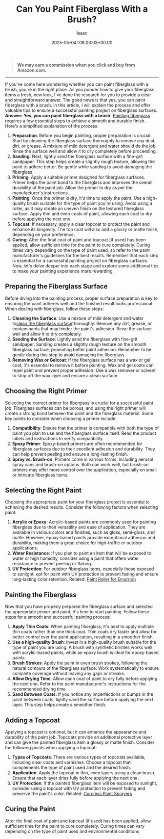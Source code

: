 ﻿---
author: Isaac
layout: post
title: Can You Paint Fiberglass With a Brush?
date: '2025-05-04T08:03:03+00:00'
categories:
- Uncategorized
tags: []
slug: /can-you-paint-fiberglass-with-a-brush/
lastmod: 2025-05-07T12:21:26+03:00
---
> **We may earn a commission when you click and buy from Amazon.com.**
>

---
If you've come here wondering whether you can paint fiberglass with a brush, you're in the right place. As you ponder how to give your fiberglass items a fresh, new look, I've done the research for you to provide a clear and straightforward answer.
The good news is that yes, you can paint fiberglass with a brush. In this article, I will explain the process and offer valuable tips to ensure a successful painting project on fiberglass surfaces.
**Answer: Yes, you can paint fiberglass with a brush.**
[Painting fiberglass](https://pestpolicy.com/how-to-paint-a-fiberglass-boat/)
requires a few essential steps to achieve a smooth and durable finish. Here's a simplified explanation of the process:
1. **Preparation**: Before you begin painting, proper preparation is crucial. Start by cleaning the fiberglass surface thoroughly to remove any dust, dirt, or grease. A mixture of mild detergent and water should do the job. Rinse the surface well and allow it to dry completely before proceeding.
2. **Sanding**: Next, lightly sand the fiberglass surface with a fine-grit sandpaper. This step helps create a slightly rough texture, allowing the paint to adhere better. Be gentle while sanding to avoid damaging the fiberglass.
3. **Priming**: Apply a suitable primer designed for fiberglass surfaces. Primer helps the paint bond to the fiberglass and improves the overall durability of the paint job. Allow the primer to dry as per the manufacturer's instructions.
4. **Painting**: Once the primer is dry, it's time to apply the paint. Use a high-quality brush suitable for the type of paint you're using. Avoid using a roller, as it may create an uneven finish on the textured fiberglass surface. Apply thin and even coats of paint, allowing each coat to dry before applying the next one.
5. **Topcoat**: If necessary, apply a clear topcoat to protect the paint and enhance its longevity. The top coat will also add a glossy or matte finish, depending on your preference.
6. **Curing**: After the final coat of paint and topcoat (if used) has been applied, allow sufficient time for the paint to cure completely. Curing times vary depending on the type of paint used, so refer to the paint manufacturer's guidelines for the best results.
Remember that each step is essential for a successful painting project on fiberglass surfaces. Now, let's delve deeper into each stage and explore some additional tips to make your painting experience more rewarding.
## **Preparing the Fiberglass Surface**
Before diving into the painting process, proper surface preparation is key to ensuring the paint adheres well and the finished result looks professional. When dealing with fiberglass, follow these steps:
1. **Cleaning the Surface**: Use a mixture of mild detergent and water to[clean the fiberglass surface](https://pestpolicy.com/best-fiberglass-boat-cleaner/)thoroughly. Remove any dirt, grease, or contaminants that may hinder the paint's adhesion. Rinse the surface well and allow it to dry completely.
2. **Sanding the Surface**: Lightly sand the fiberglass with fine-grit sandpaper. Sanding creates a slightly rough texture on the smooth fiberglass surface, promoting better paint adhesion. Remember to be gentle during this step to avoid damaging the fiberglass.
3. **Removing Wax or Gelcoat**: If the fiberglass surface has a wax or gel coat, it's essential to remove it before painting. Wax and gel coats can repel paint and prevent proper adhesion. Use a wax remover or solvent to strip off the wax layer and ensure a clean surface.
## **Choosing the Right Primer**
Selecting the correct primer for fiberglass is crucial for a successful paint job. Fiberglass surfaces can be porous, and using the right primer will create a strong bond between the paint and the fiberglass material. Some key points to consider when choosing a primer include:
1. **Compatibility**: Ensure that the primer is compatible with both the type of paint you plan to use and the fiberglass surface itself. Read the product labels and instructions to verify compatibility.
2. **Epoxy Primer**: Epoxy-based primers are often recommended for fiberglass surfaces due to their excellent adhesion and durability. They can help prevent peeling and ensure a long-lasting finish.
3. **Spray vs. Brush-on**: Primers come in various forms, including aerosol spray cans and brush-on options. Both can work well, but brush-on primers may offer more control over the application, especially on small or intricate fiberglass items.
## **Selecting the Right Paint**
Choosing the appropriate paint for your fiberglass project is essential to achieving the desired results. Consider the following factors when selecting paint:
1. **Acrylic or Epoxy**: Acrylic-based paints are commonly used for painting fiberglass due to their versatility and ease of application. They are available in various colors and finishes, such as gloss, semi-gloss, and matte. However, epoxy-based paints provide exceptional adhesion and durability, making them a great choice for high-traffic or outdoor applications.
2. **Water Resistance**: If you plan to paint an item that will be exposed to water or high humidity, consider using a paint that offers water resistance to prevent peeling or flaking.
3. **UV Protection**: For outdoor fiberglass items, especially those exposed to sunlight, opt for paint with UV protection to prevent fading and ensure long-lasting color retention.
Related:
[Paint Roller for Emulsion](https://pestpolicy.com/best-paint-roller-for-emulsion/)
## **Painting the Fiberglass**
Now that you have properly prepared the fiberglass surface and selected the appropriate primer and paint, it's time to start painting. Follow these steps for a smooth and successful painting process:
1. **Apply Thin Coats**: When painting fiberglass, it's best to apply multiple thin coats rather than one thick coat. Thin coats dry faster and allow for better control over the paint application, resulting in a smoother finish.
2. **Use a high-quality Brush**: Invest in a high-quality brush suitable for the type of paint you are using. A brush with synthetic bristles works well with acrylic-based paints, while an epoxy brush is ideal for epoxy-based paints.
3. **Brush Strokes**: Apply the paint in even brush strokes, following the natural contours of the fiberglass surface. Work systematically to ensure complete coverage without leaving any gaps or streaks.
4. **Allow Drying Time**: Allow each coat of paint to dry fully before applying the next one. Refer to the paint manufacturer's instructions for the recommended drying time.
5. **Sand Between Coats**: If you notice any imperfections or bumps in the paint between coats, lightly sand the surface before applying the next layer. This step helps create a smoother finish.
## **Adding a Topcoat**
Applying a topcoat is optional, but it can enhance the appearance and durability of the paint job. Topcoats provide an additional protective layer and can give the painted fiberglass item a glossy or matte finish. Consider the following points when applying a topcoat:
1. **Types of Topcoats**: There are various types of topcoats available, including clear coats and varnishes. Choose a topcoat that complements the type of paint used and the desired finish.
2. **Application**: Apply the topcoat in thin, even layers using a clean brush. Ensure that each layer dries fully before applying the next one.
3. **UV Protection**: If the painted fiberglass item will be exposed to sunlight, consider using a topcoat with UV protection to prevent fading and preserve the paint's color.
Related:
[Cordless Paint Sprayers](https://pestpolicy.com/best-cordless-paint-sprayers/)
## **Curing the Paint**
After the final coat of paint and topcoat (if used) has been applied, allow sufficient time for the paint to cure completely. Curing times can vary depending on the type of paint used and environmental conditions